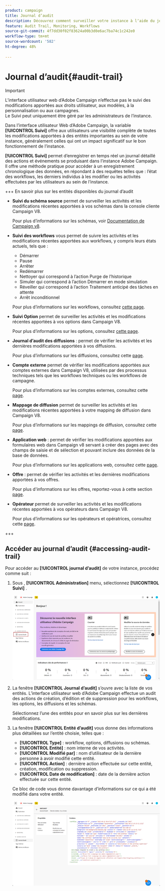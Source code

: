 ```yaml
---
product: campaign
title: Journal d’audit
description: Découvrez comment surveiller votre instance à lʼaide du journal dʼaudit Campaign
feature: Audit Trail, Monitoring, Workflows
source-git-commit: 4f7dd30f02f83624a00b3d0e6ac7ba74c1c242e0
workflow-type: tm+mt
source-wordcount: '582'
ht-degree: 48%

---
```


# Journal d’audit{#audit-trail}

>[!IMPORTANT]
>
>L’interface utilisateur web d’Adobe Campaign n’effectue pas le suivi des modifications apportées aux droits utilisateur, aux modèles, à la personnalisation ou aux campagnes.\
>Le Suivi peut uniquement être géré par les administrateurs de l’instance.

Dans l’interface utilisateur Web d’Adobe Campaign, la variable **[!UICONTROL Suivi]** offre aux utilisateurs une visibilité complète de toutes les modifications apportées à des entités importantes au sein de votre instance, généralement celles qui ont un impact significatif sur le bon fonctionnement de l’instance.

**[!UICONTROL Suivi]** permet d’enregistrer en temps réel un journal détaillé des actions et événements se produisant dans l’instance Adobe Campaign. Il offre une méthode pratique pour accéder à un enregistrement chronologique des données, en répondant à des requêtes telles que : l’état des workflows, les derniers individus à les modifier ou les activités effectuées par les utilisateurs au sein de l’instance.

+++ En savoir plus sur les entités disponibles du journal d’audit

* **Suivi du schéma source** permet de surveiller les activités et les modifications récentes apportées à vos schémas dans la console cliente Campaign V8.

  Pour plus d’informations sur les schémas, voir [Documentation de Campaign v8](https://experienceleague.adobe.com/en/docs/campaign/campaign-v8/developer/shemas-forms/schemas).

* **Suivi des workflows** vous permet de suivre les activités et les modifications récentes apportées aux workflows, y compris leurs états actuels, tels que :

   * Démarrer
   * Pause
   * Arrêter
   * Redémarrer
   * Nettoyer qui correspond à l’action Purge de l’historique
   * Simuler qui correspond à l’action Démarrer en mode simulation
   * Réveiller qui correspond à l’action Traitement anticipé des tâches en attente
   * Arrêt inconditionnel

  Pour plus d’informations sur les workflows, consultez [cette page](../workflows/gs-workflows.md).

* **Suivi Option** permet de surveiller les activités et les modifications récentes apportées à vos options dans Campaign V8.

  Pour plus d’informations sur les options, consultez [cette page](https://experienceleague.adobe.com/fr/docs/campaign-classic/using/installing-campaign-classic/appendices/configuring-campaign-options).

* **Journal d’audit des diffusions** : permet de vérifier les activités et les dernières modifications apportées à vos diffusions.

  Pour plus d’informations sur les diffusions, consultez cette [page](../msg/gs-deliveries.md).

* **Compte externe** permet de vérifier les modifications apportées aux comptes externes dans Campaign V8, utilisées par des processus techniques tels que les workflows techniques ou les workflows de campagne.

  Pour plus d’informations sur les comptes externes, consultez cette [page](https://experienceleague.adobe.com/en/docs/campaign/campaign-v8/config/configuration/external-accounts).

* **Mappage de diffusion** permet de surveiller les activités et les modifications récentes apportées à votre mapping de diffusion dans Campaign V8.

  Pour plus d’informations sur les mappings de diffusion, consultez cette [page](https://experienceleague.adobe.com/en/docs/campaign/campaign-v8/audience/add-profiles/target-mappings).

* **Application web** : permet de vérifier les modifications apportées aux formulaires web dans Campaign v8 servant à créer des pages avec des champs de saisie et de sélection et pouvant inclure des données de la base de données.

  Pour plus d’informations sur les applications web, consultez cette [page](https://experienceleague.adobe.com/en/docs/campaign/campaign-v8/content/webapps).

* **Offre** : permet de vérifier les activités et les dernières modifications apportées à vos offres.

  Pour plus d&#39;informations sur les offres, reportez-vous à cette section [page](../msg/offers.md).

* **Opérateur** permet de surveiller les activités et les modifications récentes apportées à vos opérateurs dans Campaign V8.

  Pour plus d’informations sur les opérateurs et opératrices, consultez cette [page](https://experienceleague.adobe.com/en/docs/campaign/campaign-v8/offers/interaction-settings/interaction-operators).

+++

## Accéder au journal d’audit {#accessing-audit-trail}

Pour accéder au **[!UICONTROL journal d’audit]** de votre instance, procédez comme suit :

1. Sous , **[!UICONTROL Administration]** menu, sélectionnez **[!UICONTROL Suivi]** .

   ![](assets/audit-trail-1.png)

1. La fenêtre **[!UICONTROL Journal d’audit]** s’ouvre avec la liste de vos entités. L’interface utilisateur web d’Adobe Campaign effectue un audit des actions de création, d’édition et de suppression pour les workflows, les options, les diffusions et les schémas.

   Sélectionnez l’une des entités pour en savoir plus sur les dernières modifications.

1. La fenêtre **[!UICONTROL Entité d’audit]** vous donne des informations plus détaillées sur l’entité choisie, telles que :

   * **[!UICONTROL Type]** : workflow, options, diffusions ou schémas.
   * **[!UICONTROL Entité]** : nom interne de vos activités.
   * **[!UICONTROL Modifié par]** : nom d’utilisateur de la dernière personne à avoir modifié cette entité.
   * **[!UICONTROL Action]** : dernière action effectuée sur cette entité, création, modification ou suppression.
   * **[!UICONTROL Date de modification]** : date de la dernière action effectuée sur cette entité.

   Ce bloc de code vous donne davantage d’informations sur ce qui a été modifié dans votre entité.

   ![](assets/audit-trail-2.png)

